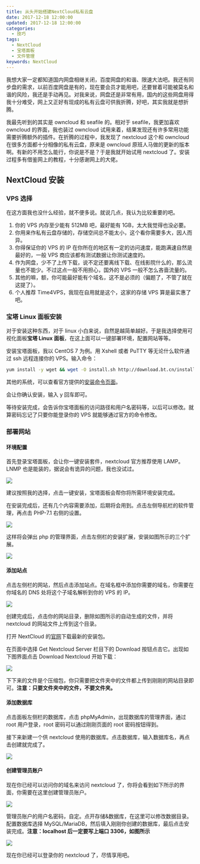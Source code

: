 ```yaml
---
title: 从头开始搭建NextCloud私有云盘
date: 2017-12-18 12:00:00
updated: 2017-12-18 12:00:00
categories:
  - 技巧
tags:
  - NextCloud
  - 宝塔面板
  - 文件管理
keywords: NextCloud
---
```


我想大家一定都知道国内网盘相继关闭，百度网盘的和谐、限速大法吧。我还有同步盘的需求，以前百度网盘是有的，现在要会员才能用吧，还要冒着可能被莫名和谐的风险，我还是手动再见。对我来说，网盘还是非常有用，国内的这些网盘用得我十分难受，网上又正好有现成的私有云盘可供我折腾，好吧，其实我就是想折腾。

<!--more-->

我最先听到的其实是 owncloud 和 seafile 的。相对于 seafile，我更加喜欢 owncloud 的界面，我也装过 owncloud 试用来着，结果发现还有许多常用功能需要折腾额外的插件。在折腾的过程中，我发现了 nextcloud 这个和 owncloud 在很多方面都十分相像的私有云盘，原来是 owncloud 原班人马做的更新的版本啊。有新的不用怎么能行，你说是不是？于是我就开始试用 nextcloud 了。安装过程多有借鉴网上的教程，十分感谢网上的大佬。

## NextCloud 安装

### VPS 选择

在这方面我也没什么经验，就不便多说。就说几点，我认为比较重要的吧。

1. 你的 VPS 内存至少能有 512MB 吧，最好能有 1GB，太大我觉得也没必要。
2. 你用来作私有云盘存储的，存储空间总不能太小，这个看你需要多大，因人而异。
3. 你得保证你的 VPS 的 IP 在你所在的地区有一定的访问速度，能跑满速自然是最好的，一般 VPS 商应该都有测试数据让你测试速度的。
4. 作为网盘，少不了上传下载，说不定还要离线下载、在线影院什么的，那么流量也不能少。不过这点一般不用担心，国外的 VPS 一般不怎么吝啬流量的。
5. 其他的嘛，额，你可能最好能有个域名，这不是必须的（偏题了，不管了就在这提了）。
6. 个人推荐 Time4VPS，我现在自用就是这个，这家的存储 VPS 算是最实惠了吧。

### 宝塔 Linux 面板安装

对于安装这种东西，对于 linux 小白来说，自然是越简单越好。于是我选择使用可视化面板**宝塔 Linux 面板**，在这上面可以一键部署环境，配置网站等等。

安装宝塔面板，我以 CentOS 7 为例。用 Xshell 或者 PuTTY 等无论什么软件通过 ssh 远程连接你的 VPS。输入命令：

```bash
yum install -y wget && wget -O install.sh http://download.bt.cn/install/install.sh && sh install.sh
```

其他的系统，可以查看官方提供的[安装命令页面](https://www.bt.cn/bbs/thread-1186-1-1.html)。

会让你确认安装，输入 y 回车即可。

等待安装完成，会告诉你宝塔面板的访问路径和用户名密码等，以后可以修改。就算密码忘记了只要你能登录你的 VPS 就能够通过官方的命令修改。

### 部署网站

#### 环境配置

首先登录宝塔面板，会让你一键安装套件，nextcloud 官方推荐使用 LAMP。LNMP 也是能装的，据说会有诡异的问题，我也没试过。

![](https://img.iszy.xyz/20190318214938.png)

建议按照我的选择，点击一键安装，宝塔面板会帮你将所需环境安装完成。

在安装完成后，还有几个内容需要添加，后期将会用到。点击左侧导航栏的软件管理，再点击 PHP-7.1 右侧的设置。

![](https://img.iszy.xyz/20190318214947.png?x-oss-process=style/big)

这样将会弹出 php 的管理界面，点击左侧栏的安装扩展，安装如图所示的三个扩展。

![](https://img.iszy.xyz/20190318214956.png)

#### 添加站点

点击左侧栏的网站，然后点击添加站点。在域名框中添加你需要的域名，你需要在你域名的 DNS 处将这个子域名解析到你的 VPS 的 IP。

![](https://img.iszy.xyz/20190318215015.png)

创建完成后，点击你的网站目录，删除如图所示的自动生成的文件，并将 nextcloud 的网站文件上传到这个目录。

打开 NextCloud 的[官网](https://nextcloud.com/install/#instructions-server)下载最新的安装包。

在页面中选择 Get Nextcloud Server 栏目下的 Download 按钮点击它。出现如下图界面点击 Download Nextcloud 开始下载：

![](https://img.iszy.xyz/20190318215030.png?x-oss-process=style/big)

下下来的文件是个压缩包，你只需要把文件夹中的文件都上传到刚刚的网站目录即可。**注意：只要文件夹中的文件，不要文件夹。**

#### 添加数据库

点击面板左侧栏的数据库，点击 phpMyAdmin，出现数据库的管理界面，通过 root 用户登录，root 密码可以通过刚刚页面的 root 密码按钮得到。

接下来新建一个供 nextcloud 使用的数据库。点击数据库，输入数据库名，再点击创建就完成了。

![](https://img.iszy.xyz/20190318215042.png)

#### 创建管理员账户

现在你已经可以访问你的域名来访问 nextcloud 了，你将会看到如下所示的界面，你需要在这里创建管理员账户。

![](https://img.iszy.xyz/20190318215100.png?x-oss-process=style/big)

管理员账户的用户名密码，自定。点开存储&数据库，在这里可以修改数据目录。配置数据库选择 MySQL/MariaDB，然后填入刚刚你创建的数据库，最后点击安装完成。**注意：localhost 后一定要写上端口 3306，如图所示**

![](https://img.iszy.xyz/20190318215112.png)

现在你已经可以登录你的 nextcloud 了，尽情享用吧。
